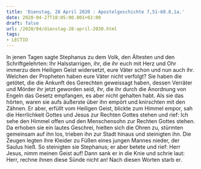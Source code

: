 ```yaml
---
title: 'Dienstag, 28 April 2020 : Apostelgeschichte 7,51-60.8,1a.'
date: 2020-04-27T18:05:00.001+02:00
draft: false
url: /2020/04/dienstag-28-april-2020.html
tags: 
- LECTIO
---
```


In jenen Tagen sagte Stephanus zu dem Volk, den Ältesten und den Schriftgelehrten: Ihr Halsstarrigen, ihr, die ihr euch mit Herz und Ohr immerzu dem Heiligen Geist widersetzt, eure Väter schon und nun auch ihr. Welchen der Propheten haben eure Väter nicht verfolgt? Sie haben die getötet, die die Ankunft des Gerechten geweissagt haben, dessen Verräter und Mörder ihr jetzt geworden seid, ihr, die ihr durch die Anordnung von Engeln das Gesetz empfangen, es aber nicht gehalten habt. Als sie das hörten, waren sie aufs äußerste über ihn empört und knirschten mit den Zähnen. Er aber, erfüllt vom Heiligen Geist, blickte zum Himmel empor, sah die Herrlichkeit Gottes und Jesus zur Rechten Gottes stehen und rief: Ich sehe den Himmel offen und den Menschensohn zur Rechten Gottes stehen. Da erhoben sie ein lautes Geschrei, hielten sich die Ohren zu, stürmten gemeinsam auf ihn los, trieben ihn zur Stadt hinaus und steinigten ihn. Die Zeugen legten ihre Kleider zu Füßen eines jungen Mannes nieder, der Saulus hieß. So steinigten sie Stephanus; er aber betete und rief: Herr Jesus, nimm meinen Geist auf! Dann sank er in die Knie und schrie laut: Herr, rechne ihnen diese Sünde nicht an! Nach diesen Worten starb er.